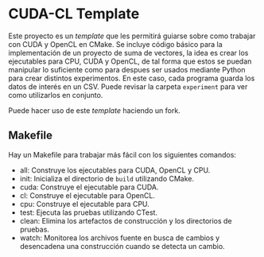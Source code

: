 # CUDA-CL Template
Este proyecto es un _template_ que les permitirá guiarse sobre como trabajar con CUDA y OpenCL en CMake. Se incluye código básico para la implementación de un proyecto de suma de vectores, la idea es crear los ejecutables para CPU, CUDA y OpenCL, de tal forma que estos se puedan manipular lo suficiente como para despues ser usados mediante Python para crear distintos experimentos. En este caso, cada programa guarda los datos de interés en un CSV. Puede revisar la carpeta `experiment` para ver como utilizarlos en conjunto.

Puede hacer uso de este _template_ haciendo un fork.

## Makefile
Hay un Makefile para trabajar más fácil con los siguientes comandos:
- all: Construye los ejecutables para CUDA, OpenCL y CPU.
- init: Inicializa el directorio de `build` utilizando CMake.
- cuda: Construye el ejecutable para CUDA.
- cl: Construye el ejecutable para OpenCL.
- cpu: Construye el ejecutable para CPU.
- test: Ejecuta las pruebas utilizando CTest.
- clean: Elimina los artefactos de construcción y los directorios de pruebas.
- watch: Monitorea los archivos fuente en busca de cambios y desencadena una construcción cuando se detecta un cambio.
